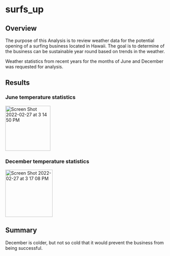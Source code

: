# surfs_up

## Overview
The purpose of this Analysis is to review weather data for the potential opening of a surfing business located in Hawaii.
The goal is to determine of the business can be sustainable year round based on trends in the weather. 

Weather statistics from recent years for the months of June and December was requested for analysis. 

## Results
### June temperature statistics 
<img width="141" alt="Screen Shot 2022-02-27 at 3 14 50 PM" src="https://user-images.githubusercontent.com/95730129/155902136-1a62f38c-93d5-4189-8616-86b24c983bb8.png">

### December temperature statistics
<img width="148" alt="Screen Shot 2022-02-27 at 3 17 08 PM" src="https://user-images.githubusercontent.com/95730129/155902199-94c8d3c3-82eb-487d-bcbc-e83c4836643a.png">



## Summary
December is colder, but not so cold that it would prevent the business from being successful. 
